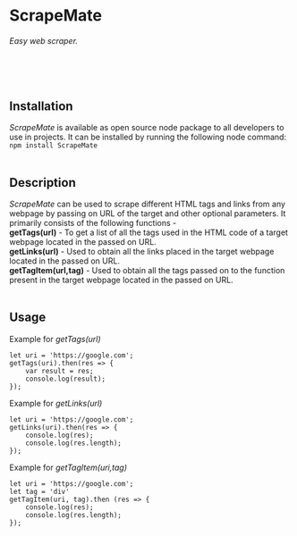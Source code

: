 # ScrapeMate
###### Easy web scraper.
<br/><br/>
## Installation
*ScrapeMate* is available as open source node package to all developers to use in projects.
It can be installed by running the following node command: <br/>
```npm install ScrapeMate```
<br/><br/>
## Description
*ScrapeMate* can be used to scrape different HTML tags and links from any webpage by passing on URL of the target and other optional parameters. It primarily consists of the following functions - <br/>
**getTags(url)** - To get a list of all the tags used in the HTML code of a target webpage located in the passed on URL.<br/>
**getLinks(url)** - Used to obtain all the links placed in the target webpage located in the passed on URL.<br/>
**getTagItem(url,tag)** - Used to obtain all the tags passed on to the function present in the target webpage located in the passed on URL.
<br/><br/>
## Usage
Example for *getTags(url)*
```
let uri = 'https://google.com';
getTags(uri).then(res => {
    var result = res;
    console.log(result);
});
```
Example for *getLinks(url)*
```
let uri = 'https://google.com';
getLinks(uri).then(res => {
    console.log(res);
    console.log(res.length);
});
``` 

Example for *getTagItem(uri,tag)*
```
let uri = 'https://google.com';
let tag = 'div'
getTagItem(uri, tag).then (res => {
    console.log(res);
    console.log(res.length);
});
```